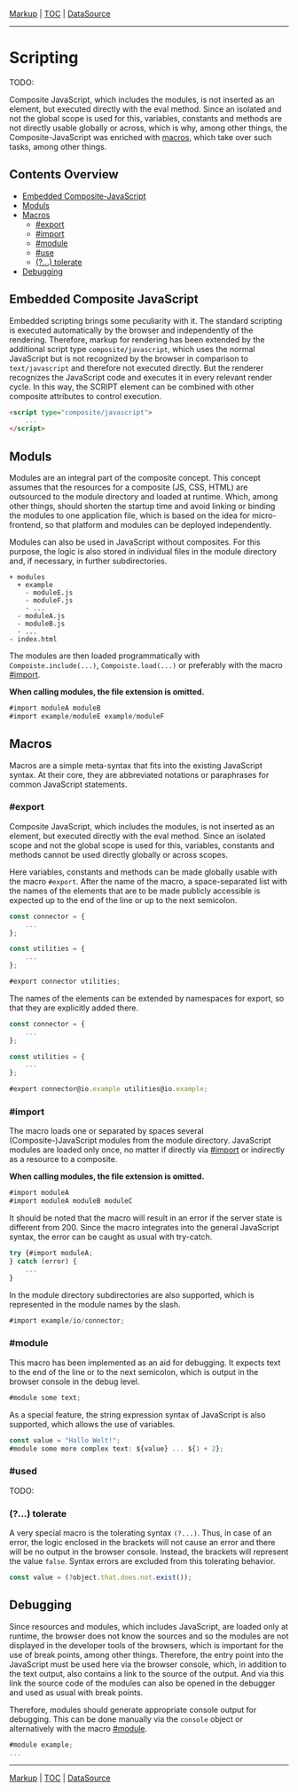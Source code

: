 [Markup](markup.md) | [TOC](README.md#scripting) | [DataSource](datasource.md)
- - -

# Scripting

TODO:

Composite JavaScript, which includes the modules, is not inserted as an element,
but executed directly with the eval method. Since an isolated and not the global
scope is used for this, variables, constants and methods are not directly usable
globally or across, which is why, among other things, the Composite-JavaScript
was enriched with [macros](#macros), which take over such tasks, among other
things.


## Contents Overview

* [Embedded Composite-JavaScript](#embedded-composite-javascript)
* [Moduls](#moduls)
* [Macros](#macros)
  * [#export](#export)
  * [#import](#import)
  * [#module](#module)
  * [#use](#use)
  * [(?...) tolerate](#-tolerate)
* [Debugging](#debugging)


## Embedded Composite JavaScript

Embedded scripting brings some peculiarity with it. The standard scripting is
executed automatically by the browser and independently of the rendering.
Therefore, markup for rendering has been extended by the additional script type
`composite/javascript`, which uses the normal JavaScript but is not recognized
by the browser in comparison to `text/javascript` and therefore not executed
directly. But the renderer recognizes the JavaScript code and executes it in
every relevant render cycle. In this way, the SCRIPT element can be combined
with other composite attributes to control execution.

```html
<script type="composite/javascript">
    ...
</script>
```


## Moduls

Modules are an integral part of the composite concept. This concept assumes that
the resources for a composite (JS, CSS, HTML) are outsourced to the module
directory and loaded at runtime. Which, among other things, should shorten the
startup time and avoid linking or binding the modules to one application file,
which is based on the idea for micro-frontend, so that platform and modules can
be deployed independently.

Modules can also be used in JavaScript without composites. For this purpose, the
logic is also stored in individual files in the module directory and, if
necessary, in further subdirectories.

```
+ modules
  + example
    - moduleE.js
    - moduleF.js
    - ...
  - moduleA.js
  - moduleB.js
  - ...
- index.html
```

The modules are then loaded programmatically with `Compoiste.include(...)`,
`Compoiste.load(...)` or preferably with the macro [#import](#import).

__When calling modules, the file extension is omitted.__

```javascript
#import moduleA moduleB
#import example/moduleE example/moduleF
```


## Macros

Macros are a simple meta-syntax that fits into the existing JavaScript syntax.
At their core, they are abbreviated notations or paraphrases for common
JavaScript statements.

### #export

Composite JavaScript, which includes the modules, is not inserted as an element,
but executed directly with the eval method. Since an isolated scope and not the
global scope is used for this, variables, constants and methods cannot be used
directly globally or across scopes.

Here variables, constants and methods can be made globally usable with the macro
`#export`. After the name of the macro, a space-separated list with the names of
the elements that are to be made publicly accessible is expected up to the end
of the line or up to the next semicolon.

```javascript
const connector = {
    ...
};

const utilities = {
    ...
};

#export connector utilities;
```

The names of the elements can be extended by namespaces for export, so that they
are explicitly added there.

```javascript
const connector = {
    ...
};

const utilities = {
    ...
};

#export connector@io.example utilities@io.example;
```

### #import

The macro loads one or separated by spaces several (Composite-)JavaScript
modules from the module directory. JavaScript modules are loaded only once, no
matter if directly via [#import](#import) or indirectly as a resource to a
composite.

__When calling modules, the file extension is omitted.__

```javascript
#import moduleA
#import moduleA moduleB moduleC
```

It should be noted that the macro will result in an error if the server state is
different from 200. Since the macro integrates into the general JavaScript
syntax, the error can be caught as usual with try-catch.

```javascript
try {#import moduleA;
} catch (error) {
    ...    
}    
```

In the module directory subdirectories are also supported, which is represented
in the module names by the slash.

```javascript
#import example/io/connector;
```


### #module

This macro has been implemented as an aid for debugging. It expects text to the
end of the line or to the next semicolon, which is output in the browser
console in the debug level.

```javascript
#module some text;
```

As a special feature, the string expression syntax of JavaScript is also
supported, which allows the use of variables.

```javascript
const value = "Hallo Welt!";
#module some more complex text: ${value} ... ${1 + 2};
```

### #used

TODO:


### (?...) tolerate

A very special macro is the tolerating syntax `(?...)`. Thus, in case of an
error, the logic enclosed in the brackets will not cause an error and there will
be no output in the browser console. Instead, the brackets will represent the
value `false`. Syntax errors are excluded from this tolerating behavior.

```javascript
const value = (?object.that.does.not.exist());
```


## Debugging

Since resources and modules, which includes JavaScript, are loaded only at
runtime, the browser does not know the sources and so the modules are not
displayed in the developer tools of the browsers, which is important for the use
of break points, among other things. Therefore, the entry point into the
JavaScript must be used here via the browser console, which, in addition to the
text output, also contains a link to the source of the output. And via this link
the source code of the modules can also be opened in the debugger and used as
usual with break points.

Therefore, modules should generate appropriate console output for debugging.
This can be done manually via the `console` object or alternatively with the
macro [#module](#module).

```javascript
#module example;
...
```


- - -

[Markup](markup.md) | [TOC](README.md#scripting) | [DataSource](datasource.md)
